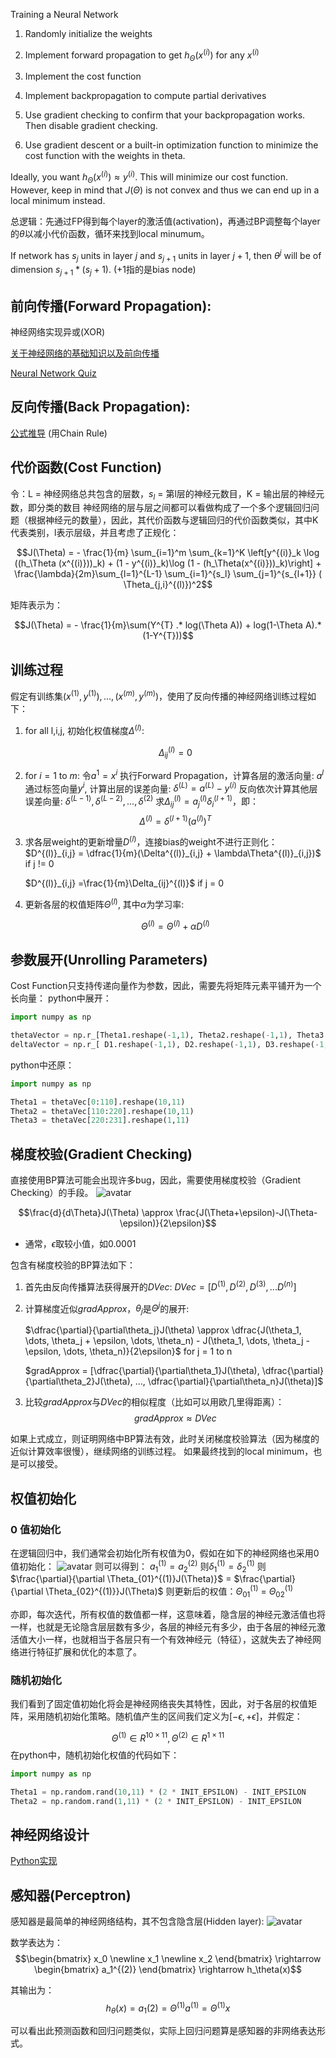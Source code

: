 Training a Neural Network

1. Randomly initialize the weights
2. Implement forward propagation to get $h_\Theta(x^{(i)})$ for any $x^{(i)}$
 
3. Implement the cost function
4. Implement backpropagation to compute partial derivatives
5. Use gradient checking to confirm that your backpropagation works. Then disable gradient checking.
6. Use gradient descent or a built-in optimization function to minimize the cost function with the weights in theta.

Ideally, you want $h_\Theta(x^{(i)}) \approx y^{(i)}$. This will minimize our cost function. However, keep in mind that $J(\Theta)$ is not convex and thus we can end up in a local minimum instead.

总逻辑：先通过FP得到每个layer的激活值(activation)，再通过BP调整每个layer的$\theta$以减小代价函数，循环来找到local minumum。

If network has $s_j$ units in layer $j$ and $s_{j+1}$ units in layer $j+1$, then $\theta^{j}$ will be of dimension $s_{j+1} * (s_j + 1)$. (+1指的是bias node)

## 前向传播(Forward Propagation):
神经网络实现异或(XOR) 

[关于神经网络的基础知识以及前向传播](https://www.cnblogs.com/python27/p/MachineLearningWeek04.html)

[Neural Network Quiz](https://github.com/mGalarnyk/datasciencecoursera/blob/master/Stanford_Machine_Learning/Week4/week3quiz1.md')

## 反向传播(Back Propagation):
[公式推导](https://www.cnblogs.com/python27/p/MachineLearningWeek05.html) (用Chain Rule)

## 代价函数(Cost Function)
令：L = 神经网络总共包含的层数，$s_l$ = 第l层的神经元数目，K = 输出层的神经元数，即分类的数目
神经网络的层与层之间都可以看做构成了一个多个逻辑回归问题（根据神经元的数量），因此，其代价函数与逻辑回归的代价函数类似，其中K代表类别，l表示层级，并且考虑了正规化：

$$J(\Theta) = - \frac{1}{m} \sum_{i=1}^m \sum_{k=1}^K \left[y^{(i)}_k \log ((h_\Theta (x^{(i)}))_k) + (1 - y^{(i)}_k)\log (1 - (h_\Theta(x^{(i)}))_k)\right] + \frac{\lambda}{2m}\sum_{l=1}^{L-1} \sum_{i=1}^{s_l} \sum_{j=1}^{s_{l+1}} ( \Theta_{j,i}^{(l)})^2$$

矩阵表示为：

$$J(\Theta) = - \frac{1}{m}\sum(Y^{T} .* log(\Theta A)) + log(1-\Theta A).*(1-Y^{T}))$$

## 训练过程
假定有训练集${(x^{(1)}, y^{(1)}),...,(x^{(m)},y^{(m)})}$，使用了反向传播的神经网络训练过程如下：
1. for all l,i,j, 初始化权值梯度$\Delta^{(l)}$: 
   
   $$\Delta_{ij}^{(l)} = 0$$

2. for $i = 1$ to $m$: 
    令$a^{1} = x^{i}$
    执行Forward Propagation，计算各层的激活向量: $a^{l}$
    通过标签向量$y^{i}$, 计算出层的误差向量: $\delta^{(L)} = a^{(L)} - y^{(i)}$
    反向依次计算其他层误差向量: $\delta^{(L-1)},\delta^{(L-2)},...,\delta^{(2)}$
    求$\Delta_{ij}^{(l)} = a_j^{(l)}\delta_i^{(l+1)}$，即：
    $$\Delta^{(l)} = \delta^{(l+1)}(a^{(l)})^T$$

3. 求各层weight的更新增量$D^{(l)}$，连接bias的weight不进行正则化：
    $D^{(l)}_{i,j} = \dfrac{1}{m}(\Delta^{(l)}_{i,j} + \lambda\Theta^{(l)}_{i,j})$ if j != 0
    
    $D^{(l)}_{i,j} =\frac{1}{m}\Delta_{ij}^{(l)}$ if j = 0

4. 更新各层的权值矩阵$\Theta^{(l)}$, 其中$\alpha$为学习率: 
   
   $$\Theta^{(l)} = \Theta^{(l)} + \alpha D^{(l)}$$


## 参数展开(Unrolling Parameters)
Cost Function只支持传递向量作为参数，因此，需要先将矩阵元素平铺开为一个长向量：
python中展开：
```python
import numpy as np

thetaVector = np.r_[Theta1.reshape(-1,1), Theta2.reshape(-1,1), Theta3.reshape(-1,1)]
deltaVector = np.r_[ D1.reshape(-1,1), D2.reshape(-1,1), D3.reshape(-1,1) ]
```
python中还原：
```python
import numpy as np

Theta1 = thetaVec[0:110].reshape(10,11)
Theta2 = thetaVec[110:220].reshape(10,11)
Theta3 = thetaVec[220:231].reshape(1,11)
```

## 梯度校验(Gradient Checking)
直接使用BP算法可能会出现许多bug，因此，需要使用梯度校验（Gradient Checking）的手段。
![avatar](https://i.loli.net/2018/12/02/5c03d7c2cb557.png)

$$\frac{d}{d\Theta}J(\Theta) \approx \frac{J(\Theta+\epsilon)-J(\Theta-\epsilon)}{2\epsilon}$$
- 通常，$\epsilon$取较小值，如0.0001

包含有梯度校验的BP算法如下：
1. 首先由反向传播算法获得展开的$DVec$: 
   $DVec = [D^{(1)},D^{(2)},D^{(3)},...D^{(n)}]$
2. 计算梯度近似$gradApprox$，$\theta_j$是$\Theta^{j}$的展开: 
   
   $\dfrac{\partial}{\partial\theta_j}J(\theta) \approx \dfrac{J(\theta_1, \dots, \theta_j + \epsilon, \dots, \theta_n) - J(\theta_1, \dots, \theta_j - \epsilon, \dots, \theta_n)}{2\epsilon}$ for j = 1 to n

    $gradApprox = [\dfrac{\partial}{\partial\theta_1}J(\theta), \dfrac{\partial}{\partial\theta_2}J(\theta), ..., \dfrac{\partial}{\partial\theta_n}J(\theta)]$
3. 比较$gradApprox$与$DVec$的相似程度（比如可以用欧几里得距离）：
   $$gradApprox \approx DVec$$

如果上式成立，则证明网络中BP算法有效，此时关闭梯度校验算法（因为梯度的近似计算效率很慢），继续网络的训练过程。
如果最终找到的local minimum，也是可以接受。

## 权值初始化
### 0 值初始化 
在逻辑回归中，我们通常会初始化所有权值为0，假如在如下的神经网络也采用0值初始化：
![avatar](https://yoyoyohamapi.gitbooks.io/mit-ml/content/%E7%A5%9E%E7%BB%8F%E7%BD%91%E7%BB%9C/attachments/0%E5%80%BC%E5%88%9D%E5%A7%8B%E5%8C%96.png)
则可以得到：
$a_1^{(1)} = a_2^{(2)}$
则$\delta_1^{(1)} = \delta_2^{(1)}$
则$\frac{\partial}{\partial \Theta_{01}^{(1)}J(\Theta)}$ = $\frac{\partial}{\partial \Theta_{02}^{(1)}}J(\Theta)$
则更新后的权值：$\Theta_{01}^{(1)}$ = $\Theta_{02}^{(1)}$

亦即，每次迭代，所有权值的数值都一样，这意味着，隐含层的神经元激活值也将一样，也就是无论隐含层层数有多少，各层的神经元有多少，由于各层的神经元激活值大小一样，也就相当于各层只有一个有效神经元（特征），这就失去了神经网络进行特征扩展和优化的本意了。

### 随机初始化 
我们看到了固定值初始化将会是神经网络丧失其特性，因此，对于各层的权值矩阵，采用随机初始化策略。随机值产生的区间我们定义为$[-\epsilon, +\epsilon]$，并假定：

$$\Theta^{(1)} \in R^{10 \times 11}, \Theta^{(2)} \in R^{1 \times 11}$$
在python中，随机初始化权值的代码如下：
```python
import numpy as np

Theta1 = np.random.rand(10,11) * (2 * INIT_EPSILON) - INIT_EPSILON
Theta2 = np.random.rand(1,11) * (2 * INIT_EPSILON) - INIT_EPSILON
```

## 神经网络设计

[Python实现](https://yoyoyohamapi.gitbooks.io/mit-ml/content/%E7%A5%9E%E7%BB%8F%E7%BD%91%E7%BB%9C/codes/%E7%A5%9E%E7%BB%8F%E7%BD%91%E7%BB%9C%E8%AE%BE%E8%AE%A1.html)

## 感知器(Perceptron)
感知器是最简单的神经网络结构，其不包含隐含层(Hidden layer): 
![avatar](https://yoyoyohamapi.gitbooks.io/mit-ml/content/%E7%A5%9E%E7%BB%8F%E7%BD%91%E7%BB%9C/attachments/%E9%80%BB%E8%BE%91AND%E8%BF%90%E7%AE%97%E7%BD%91%E7%BB%9C%E8%AE%BE%E8%AE%A1.jpg)

数学表达为：
$$\begin{bmatrix}
x_0 \newline x_1 \newline x_2
\end{bmatrix}
\rightarrow
\begin{bmatrix}
a_1^{(2)}
\end{bmatrix}
\rightarrow
h_\theta(x)$$

其输出为：
$$h_\theta(x) = a_1(2) = \Theta^{(1)}a^{(1)} = \Theta^{(1)}x$$

可以看出此预测函数和回归问题类似，实际上回归问题算是感知器的非网络表达形式。